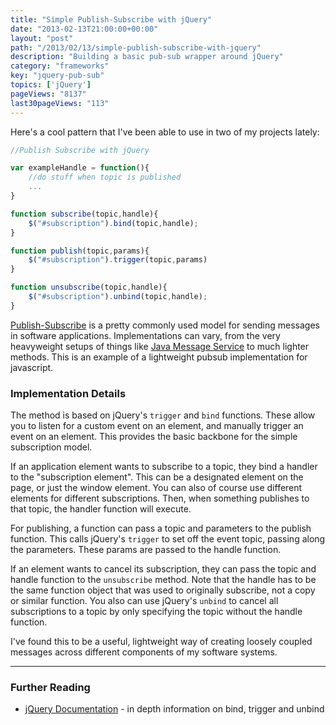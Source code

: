 ```yaml
---
title: "Simple Publish-Subscribe with jQuery"
date: "2013-02-13T21:00:00+00:00"
layout: "post"
path: "/2013/02/13/simple-publish-subscribe-with-jquery"
description: "Building a basic pub-sub wrapper around jQuery"
category: "frameworks"
key: "jquery-pub-sub"
topics: ['jQuery']
pageViews: "8137"
last30pageViews: "113"
---
```


Here's a cool pattern that I've been able to use in two of my projects lately:

```javascript
//Publish Subscribe with jQuery

var exampleHandle = function(){
	//do stuff when topic is published
	...
}

function subscribe(topic,handle){
    $("#subscription").bind(topic,handle);
}

function publish(topic,params){
	$("#subscription").trigger(topic,params)
}

function unsubscribe(topic,handle){
    $("#subscription").unbind(topic,handle);
}

```

[Publish-Subscribe][pubsub] is a pretty commonly used model for sending messages in software applications.  Implementations can vary, from the very heavyweight setups of things like [Java Message Service][jms] to much lighter methods.  This is an example of a lightweight pubsub implementation for javascript.

### Implementation Details

The method is based on jQuery's `trigger` and `bind` functions.  These allow you to listen for a custom event on an element, and manually trigger an event on an element.  This provides the basic backbone for the simple subscription model.


If an application element wants to subscribe to a topic, they bind a handler to the "subscription element".  This can be a designated element on the page, or just the window element.  You can also of course use different elements for different subscriptions.  Then, when something publishes to that topic, the handler function will execute.

For publishing, a function can pass a topic and parameters to the publish function.  This calls jQuery's `trigger` to set off the event topic, passing along the parameters.  These params are passed to the handle function.

If an element wants to cancel its subscription, they can pass the topic and handle function to the `unsubscribe` method. Note that the handle has to be the same function object that was used to originally subscribe, not a copy or similar function.  You also can use jQuery's `unbind` to cancel all subscriptions to a topic by only specifying the topic without the handle function.

I've found this to be a useful, lightweight way of creating loosely coupled messages across different components of my software systems.


---

### Further Reading

- [jQuery Documentation][jquery] - in depth information on bind, trigger and unbind


[pubsub]: http://en.wikipedia.org/wiki/Publish%E2%80%93subscribe_pattern
[jms]: http://en.wikipedia.org/wiki/Java_Message_Service
[jquery]: http://api.jquery.com/category/events/event-handler-attachment/
